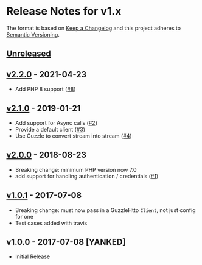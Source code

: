 # Release Notes for v1.x

The format is based on [Keep a Changelog](http://keepachangelog.com/en/1.0.0/)
and this project adheres to [Semantic Versioning](http://semver.org/spec/v2.0.0.html).

## [Unreleased]

## [v2.2.0] - 2021-04-23

* Add PHP 8 support ([#8](https://github.com/lukewaite/ringphp-guzzle-handler/pull/8/files))

## [v2.1.0] - 2019-01-21

* Add support for Async calls ([#2](https://github.com/lukewaite/ringphp-guzzle-handler/pull/2))
* Provide a default client ([#3](https://github.com/lukewaite/ringphp-guzzle-handler/pull/3))
* Use Guzzle to convert stream into stream ([#4](https://github.com/lukewaite/ringphp-guzzle-handler/pull/4))

## [v2.0.0] - 2018-08-23

* Breaking change: minimum PHP version now 7.0
* add support for handling authentication / credentials ([#1](https://github.com/lukewaite/ringphp-guzzle-handler/pull/1))

## [v1.0.1] - 2017-07-08

* Breaking change: must now pass in a GuzzleHttp `Client`, not just config for one
* Test cases added with travis

## v1.0.0 - 2017-07-08 [YANKED]

* Initial Release

[Unreleased]: https://github.com/lukewaite/ringphp-guzzle-handler/compare/v2.2.0...HEAD
[v2.2.0]: https://github.com/lukewaite/ringphp-guzzle-handler/compare/v2.1.0...v2.2.0
[v2.1.0]: https://github.com/lukewaite/ringphp-guzzle-handler/compare/v2.0.0...v2.1.0
[v2.0.0]: https://github.com/lukewaite/ringphp-guzzle-handler/compare/v1.0.1...v2.0.0
[v1.0.1]: https://github.com/lukewaite/ringphp-guzzle-handler/compare/v1.0.0...v1.0.1
